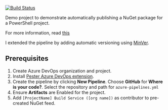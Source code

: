 [![Build Status](https://dev.azure.com/ajaymehta1/PowerShellModuleProject/_apis/build/status/AjayKMehta.PowerShellModuleProject?branchName=master)](https://dev.azure.com/ajaymehta1/PowerShellModuleProject/_build/latest?definitionId=1&branchName=master)

Demo project to demonstrate automatically publishing a NuGet package for a PowerShell project.

For more information, read [this](https://adamtheautomator.com/azure-devops-powershell-module-pipeline)

I extended the pipeline by adding automatic versioning using [MinVer](https://github.com/adamralph/minver).

## Prerequisites

1. Create Azure DevOps organization and project.
2. Install [Pester Azure DevOps extension](https://marketplace.visualstudio.com/items?itemName=Pester.PesterRunner).
3. Create the pipeline by clicking **New Pipeline**. Choose **GitHub** for **Where is your code?**. Select the repository and path for `azure-pipelines.yml`
4. Ensure **Artifacts** are Enabled for the project.
5. Add `[ProjectName] Build Service ([org name])` as contributor to pre-created NuGet feed.
